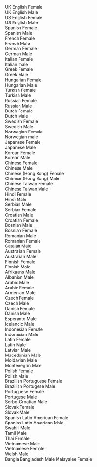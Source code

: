 UK English Female   
UK English Male  
US English Female  
US English Male  
Spanish Female  
Spanish Male  
French Female  
French Male  
German Female  
German Male  
Italian Female  
Italian male  
Greek Female  
Greek Male  
Hungarian Female  
Hungarian Male  
Turkish Female  
Turkish Male  
Russian Female  
Russian Male  
Dutch Female  
Dutch Male  
Swedish Female  
Swedish Male  
Norwegian Female  
Norwegian male  
Japanese Female  
Japanese Male  
Korean Female  
Korean Male  
Chinese Female  
Chinese Male  
Chinese (Hong Kong) Female  
Chinese (Hong Kong) Male  
Chinese Taiwan Female  
Chinese Taiwan Male  
Hindi Female  
Hindi Male  
Serbian Male  
Serbian Female  
Croatian Male  
Croatian Female  
Bosnian Male  
Bosnian Female  
Romanian Male  
Romanian Female  
Catalan Male  
Australian Female  
Australian Male  
Finnish Female  
Finnish Male  
Afrikaans Male  
Albanian Male  
Arabic Male  
Arabic Female  
Armenian Male  
Czech Female  
Czech Male  
Danish Female  
Danish Male  
Esperanto Male  
Icelandic Male  
Indonesian Female  
Indonesian Male  
Latin Female  
Latin Male  
Latvian Male  
Macedonian Male  
Moldavian Male  
Montenegrin Male  
Polish Female  
Polish Male  
Brazilian Portuguese Female  
Brazilian Portugese Male  
Portuguese Female  
Portugese Male  
Serbo-Croatian Male  
Slovak Female  
Slovak Male  
Spanish Latin American Female  
Spanish Latin American Male  
Swahili Male  
Tamil Male  
Thai Female  
Vietnamese Male  
Vietnamese Female  
Welsh Male  
Bangla Bangladesh Male
Malayalee Female
